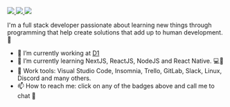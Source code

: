<a href="https://www.linkedin.com/in/rodrigodsluz" target="_blank">
 <img src="https://img.shields.io/badge/-Linkedin-blue?style=flat-square&logo=Linkedin&logoColor=white" />
</a>

<a href="mailto:rodrigodsluz@gmail.com" target="_blank">
 <img src="https://img.shields.io/badge/-Gmail-c14438?style=flat-square&logo=Gmail&logoColor=white" />
</a>

<a href="https://t.me/rodrigodsluz/" target="_blank">
 <img src="https://img.shields.io/badge/-Telegram-1ca0f1?style=flat-square&labelColor=1ca0f1&logo=telegram&logoColor=white" />
</a>

I'm a full stack developer passionate about learning new things through programming that help create solutions that add up to human development. :rocket:
 
- 🔭 I’m currently working at <a href="https://www.d1.cx/" target="_blank"> D1 </a>
- 🌱 I’m currently learning NextJS, ReactJS, NodeJS and React Native. 💻📱
- 🦯 Work tools: Visual Studio Code, Insomnia, Trello, GitLab, Slack, Linux, Discord and many others.
- 📫 How to reach me: click on any of the badges above and call me to chat 💬    



<!--
**rodrigodsluz/rodrigodsluz** is a ✨ _special_ ✨ repository because its `README.md` (this file) appears on your GitHub profile.

Here are some ideas to get you started:  

- 🔭 I’m currently working on ...
- 🌱 I’m currently learning ...
- 👯 I’m looking to collaborate on ...
- 🤔 I’m looking for help with ...
- 💬 Ask me about ...
- 📫 How to reach me: ...
- 😄 Pronouns: ...
- ⚡ Fun fact: ...
-->  
 
